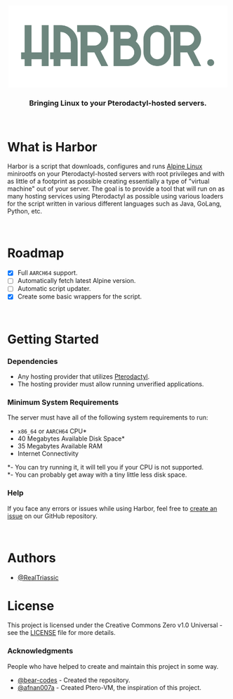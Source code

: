 <div align="center">
  <img alt="Harbor Logo" src=".github/assets/harbor.png" width="500">

  ### Bringing Linux to your Pterodactyl-hosted servers.</div>

&nbsp;

# What is Harbor
Harbor is a script that downloads, configures and runs [Alpine Linux](https://alpinelinux.org) minirootfs on your Pterodactyl-hosted servers with root privileges and with as little of a footprint as possible creating essentially a type of "virtual machine" out of your server. The goal is to provide a tool that will run on as many hosting services using Pterodactyl as possible using various loaders for the script written in various different languages such as Java, GoLang, Python, etc.

&nbsp;

# Roadmap
- [x] Full `AARCH64` support.
- [ ] Automatically fetch latest Alpine version.
- [ ] Automatic script updater.
- [x] Create some basic wrappers for the script.

&nbsp;

# Getting Started

### Dependencies
* Any hosting provider that utilizes [Pterodactyl](https://pterodactyl.io).
* The hosting provider must allow running unverified applications.

### Minimum System Requirements
The server must have all of the following system requirements to run:
* `x86_64` or `AARCH64` CPU*
* 40 Megabytes Available Disk Space*
* 35 Megabytes Available RAM
* Internet Connectivity

*- You can try running it, it will tell you if your CPU is not supported. <br />
*- You can probably get away with a tiny little less disk space.

### Help
If you face any errors or issues while using Harbor, feel free to [create an issue](https://github.com/RealTriassic/Harbor/issues/new) on our GitHub repository.

&nbsp;

# Authors
* [@RealTriassic](https://github.com/RealTriassic)

# License
This project is licensed under the Creative Commons Zero v1.0 Universal - see the [LICENSE](LICENSE) file for more details.

### Acknowledgments
People who have helped to create and maintain this project in some way.

* [@bear-codes](https://github.com/bear-codes) - Created the repository.
* [@afnan007a](https://github.com/afnan007a) - Created Ptero-VM, the inspiration of this project.
